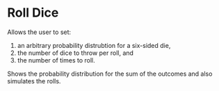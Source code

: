 # Roll Dice
Allows the user to set: 
  1) an arbitrary probability distrubtion for a six-sided die,
  2)  the number of dice to throw per roll, and
  3)  the number of times to roll.

Shows the probability distribution for the sum of the outcomes and also simulates the rolls.
